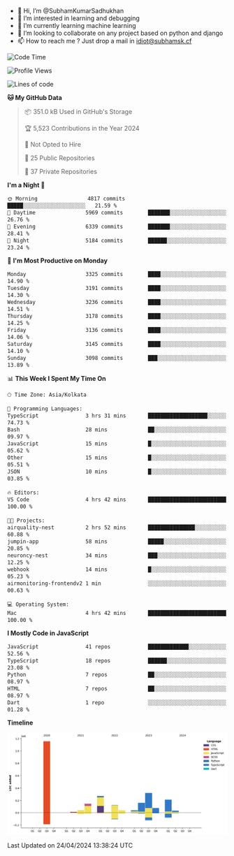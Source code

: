 - 👋 Hi, I’m @SubhamKumarSadhukhan
- 👀 I’m interested in learning and debugging
- 🌱 I’m currently learning machine learning
- 💞️ I’m looking to collaborate on any project based on python and django
- 📫 How to reach me ?
      Just drop a mail in idiot@subhamsk.cf

<!---
SubhamKumarSadhukhan/SubhamKumarSadhukhan is a ✨ special ✨ repository because its `README.md` (this file) appears on your GitHub profile.
You can click the Preview link to take a look at your changes.
--->


<!--START_SECTION:waka-->
![Code Time](http://img.shields.io/badge/Code%20Time-2%2C135%20hrs%2021%20mins-blue)

![Profile Views](http://img.shields.io/badge/Profile%20Views-0-blue)

![Lines of code](https://img.shields.io/badge/From%20Hello%20World%20I%27ve%20Written-2.6%20million%20lines%20of%20code-blue)

**🐱 My GitHub Data** 

> 📦 351.0 kB Used in GitHub's Storage 
 > 
> 🏆 5,523 Contributions in the Year 2024
 > 
> 🚫 Not Opted to Hire
 > 
> 📜 25 Public Repositories 
 > 
> 🔑 37 Private Repositories 
 > 
**I'm a Night 🦉** 

```text
🌞 Morning                4817 commits        █████░░░░░░░░░░░░░░░░░░░░   21.59 % 
🌆 Daytime                5969 commits        ███████░░░░░░░░░░░░░░░░░░   26.76 % 
🌃 Evening                6339 commits        ███████░░░░░░░░░░░░░░░░░░   28.41 % 
🌙 Night                  5184 commits        ██████░░░░░░░░░░░░░░░░░░░   23.24 % 
```
📅 **I'm Most Productive on Monday** 

```text
Monday                   3325 commits        ████░░░░░░░░░░░░░░░░░░░░░   14.90 % 
Tuesday                  3191 commits        ████░░░░░░░░░░░░░░░░░░░░░   14.30 % 
Wednesday                3236 commits        ████░░░░░░░░░░░░░░░░░░░░░   14.51 % 
Thursday                 3178 commits        ████░░░░░░░░░░░░░░░░░░░░░   14.25 % 
Friday                   3136 commits        ████░░░░░░░░░░░░░░░░░░░░░   14.06 % 
Saturday                 3145 commits        ████░░░░░░░░░░░░░░░░░░░░░   14.10 % 
Sunday                   3098 commits        ███░░░░░░░░░░░░░░░░░░░░░░   13.89 % 
```


📊 **This Week I Spent My Time On** 

```text
🕑︎ Time Zone: Asia/Kolkata

💬 Programming Languages: 
TypeScript               3 hrs 31 mins       ███████████████████░░░░░░   74.73 % 
Bash                     28 mins             ██░░░░░░░░░░░░░░░░░░░░░░░   09.97 % 
JavaScript               15 mins             █░░░░░░░░░░░░░░░░░░░░░░░░   05.62 % 
Other                    15 mins             █░░░░░░░░░░░░░░░░░░░░░░░░   05.51 % 
JSON                     10 mins             █░░░░░░░░░░░░░░░░░░░░░░░░   03.85 % 

🔥 Editors: 
VS Code                  4 hrs 42 mins       █████████████████████████   100.00 % 

🐱‍💻 Projects: 
airquality-nest          2 hrs 52 mins       ███████████████░░░░░░░░░░   60.88 % 
jumpin-app               58 mins             █████░░░░░░░░░░░░░░░░░░░░   20.85 % 
neuroncy-nest            34 mins             ███░░░░░░░░░░░░░░░░░░░░░░   12.25 % 
webhook                  14 mins             █░░░░░░░░░░░░░░░░░░░░░░░░   05.23 % 
airmonitoring-frontendv2 1 min               ░░░░░░░░░░░░░░░░░░░░░░░░░   00.63 % 

💻 Operating System: 
Mac                      4 hrs 42 mins       █████████████████████████   100.00 % 
```

**I Mostly Code in JavaScript** 

```text
JavaScript               41 repos            █████████████░░░░░░░░░░░░   52.56 % 
TypeScript               18 repos            ██████░░░░░░░░░░░░░░░░░░░   23.08 % 
Python                   7 repos             ██░░░░░░░░░░░░░░░░░░░░░░░   08.97 % 
HTML                     7 repos             ██░░░░░░░░░░░░░░░░░░░░░░░   08.97 % 
Dart                     1 repo              ░░░░░░░░░░░░░░░░░░░░░░░░░   01.28 % 
```



**Timeline**

![Lines of Code chart](https://raw.githubusercontent.com/SubhamKumarSadhukhan/SubhamKumarSadhukhan/main/assets/bar_graph.png)


 Last Updated on 24/04/2024 13:38:24 UTC
<!--END_SECTION:waka-->
